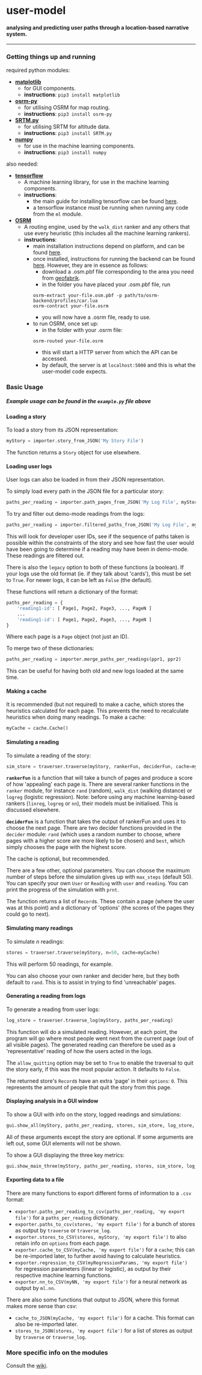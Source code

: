 # **user-model**
#### analysing and predicting user paths through a location-based narrative system.
___

### **Getting things up and running**
required python modules:

- **[matplotlib](https://pypi.python.org/pypi/matplotlib)**
    - for GUI components.
    - **instructions**: `pip3 install matplotlib`
- **[osrm-py](https://pypi.python.org/pypi/osrm-py/)**
    - for utilising OSRM for map routing.
    - **instructions**: `pip3 install osrm-py`
- **[SRTM.py](https://pypi.python.org/pypi/SRTM.py)**
    - for utilising SRTM for altitude data.
    - **instructions**: `pip3 install SRTM.py`
- **[numpy](https://pypi.python.org/pypi/numpy)**
    - for use in the machine learning components.
    - **instructions**: `pip3 install numpy`

also needed:

- **[tensorflow](https://www.tensorflow.org)**
    - A machine learning library, for use in the machine learning components.
    - **instructions**:
        - the main guide for installing tensorflow can be found [here](https://www.tensorflow.org/install/).
        - a tensorflow instance must be running when running any code from the `ml` module.
- **[OSRM](http://project-osrm.org)**
    - A routing engine, used by the `walk_dist` ranker and any others that use every heuristic (this includes all the machine learning rankers).
    - **instructions**:
        - main installation instructions depend on platform, and can be found [here](https://github.com/Project-OSRM/osrm-backend/wiki).
        - once installed, instructions for running the backend can be found [here](https://github.com/Project-OSRM/osrm-backend/wiki/Running-OSRM). However, they are in essence as follows:
            - download a .osm.pbf file corresponding to the area you need from [geofabrik](http://download.geofabrik.de).
            - in the folder you have placed your .osm.pbf file, run
            ```
            osrm-extract your-file.osm.pbf -p path/to/osrm-backend/profiles/car.lua
            osrm-contract your-file.osrm
            ```
            - you will now have a .osrm file, ready to use.
        - to run OSRM, once set up:
            - in the folder with your .osrm file:
            ```
            osrm-routed your-file.osrm
            ```
            - this will start a HTTP server from which the API can be accessed.
            - by default, the server is at `localhost:5000` and this is what the user-model code expects.

### **Basic Usage**

##### *Example usage can be found in the `example.py` file above*

#### **Loading a story**
To load a story from its JSON representation:
```python
myStory = importer.story_from_JSON('My Story File')
```
The function returns a `Story` object for use elsewhere.

#### **Loading user logs**
User logs can also be loaded in from their JSON representation.

To simply load every path in the JSON file for a particular story:
```python
paths_per_reading = importer.path_pages_from_JSON('My Log File', myStory)
```
To try and filter out demo-mode readings from the logs:
```python
paths_per_reading = importer.filtered_paths_from_JSON('My Log File', myStory)
```
This will look for developer user IDs, see if the sequence of paths taken is possible within the constraints of the story and see how fast the user would have been going to determine if a reading may have been in demo-mode. These readings are filtered out.

There is also the `legacy` option to both of these functions (a boolean). If your logs use the old format (ie. if they talk about 'cards'), this must be set to `True`. For newer logs, it can be left as `False` (the default).

These functions will return a dictionary of the format:
```python
paths_per_reading = {
    'reading1-id': [ Page1, Page2, Page3, ..., PageN ]
    ...
    'reading1-id': [ Page1, Page2, Page3, ..., PageN ]
}
```

Where each page is a `Page` object (not just an ID).

To merge two of these dictionaries:
```python
paths_per_reading = importer.merge_paths_per_readings(ppr1, ppr2)
```
This can be useful for having both old and new logs loaded at the same time.

#### **Making a cache**
It is recommended (but not required) to make a cache, which stores the heuristics calculated for each page. This prevents the need to recalculate heuristics when doing many readings. To make a cache:
```python
myCache = cache.Cache()
```

#### **Simulating a reading**
To simulate a reading of the story:
```python
sim_store = traverser.traverse(myStory, rankerFun, deciderFun, cache=myCache)
```
**`rankerFun`** is a function that will take a bunch of pages and produce a score of how 'appealing' each page is. There are several ranker functions in the `ranker` module, for instance `rand` (random), `walk_dist` (walking distance) or `logreg` (logistic regression). Note: before using any machine learning-based rankers (`linreg`, `logreg` or `nn`), their models must be initialised. This is discussed elsewhere.

**`deciderFun`** is a function that takes the output of rankerFun and uses it to choose the next page. There are two decider functions provided in the `decider` module: `rand` (which uses a random number to choose, where pages with a higher score are more likely to be chosen) and `best`, which simply chooses the page with the highest score.

The cache is optional, but recommended.

There are a few other, optional parameters. You can choose the maximum number of steps before the simulation gives up with `max_steps` (default 50). You can specify your own `User` or `Reading` with `user` and `reading`. You can print the progress of the simulation with `prnt`.

The function returns a list of `Record`s. These contain a page (where the user was at this point) and a dictionary of 'options' (the scores of the pages they could go to next).

#### **Simulating many readings**
To simulate *n* readings:
```python
stores = traverser.traverse(myStory, n=50, cache=myCache)
```
This will perform 50 readings, for example.

You can also choose your own ranker and decider here, but they both default to `rand`. This is to assist in trying to find 'unreachable' pages.

#### **Generating a reading from logs**
To generate a reading from user logs:
```python
log_store = traverser.traverse_log(myStory, paths_per_reading)
```
This function will do a simulated reading. However, at each point, the program will go where most people went next from the current page (out of all visible pages). The generated reading can therefore be used as a 'representative' reading of how the users acted in the logs.

The `allow_quitting` option may be set to `True` to enable the traversal to quit the story early, if this was the most popular action. It defaults to `False`.

The returned store's `Record`s have an extra 'page' in their `options`: `0`. This represents the amount of people that quit the story from this page.

#### **Displaying analysis in a GUI window**
To show a GUI with info on the story, logged readings and simulations:
```python
gui.show_all(myStory, paths_per_reading, stores, sim_store, log_store, rankerFun, cache)
```
All of these arguments except the story are optional. If some arguments are left out, some GUI elements will not be shown.

To show a GUI displaying the three key metrics:
```python
gui.show_main_three(myStory, paths_per_reading, stores, sim_store, log_store, rankerFun, cache)
```
#### **Exporting data to a file**
There are many functions to export different forms of information to a `.csv` format:

- `exporter.paths_per_reading_to_csv(paths_per_reading, 'my export file')` for a `paths_per_reading` dictionary.
- `exporter.paths_to_csv(stores, 'my export file')` for a bunch of stores as output by `traverse` or `traverse_log`.
- `exporter.stores_to_CSV(stores, myStory, 'my export file')` to also retain info on `options` from each page.
- `exporter.cache_to_CSV(myCache, 'my export file')` for a `cache`; this can be re-imported later, to further avoid having to calculate heuristics.
- `exporter.regression_to_CSV(myRegressionParams, 'my export file')` for regression parameters (linear or logistic), as output by their respective machine learning functions.
- `exporter.nn_to_CSV(myNN, 'my export file')` for a neural network as output by `ml.nn`.

There are also some functions that output to JSON, where this format makes more sense than csv:

- `cache_to_JSON(myCache, 'my export file')` for a cache. This format can also be re-imported later.
- `stores_to_JSON(stores, 'my export file')` for a list of stores as output by `traverse` or `traverse_log`.

### **More specific info on the modules**
Consult the [wiki](https://github.com/charlie-wt/user-model/wiki).
